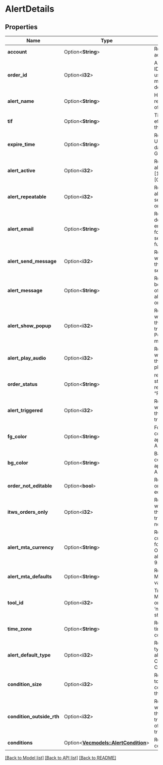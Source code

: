 # AlertDetails

## Properties

Name | Type | Description | Notes
------------ | ------------- | ------------- | -------------
**account** | Option<**String**> | Requestor’s account ID | [optional]
**order_id** | Option<**i32**> | Alert’s tracking ID. Can be used for modifying or deleting alerts. | [optional]
**alert_name** | Option<**String**> | Human readable name of the alert. | [optional]
**tif** | Option<**String**> | Time in Force effective for the Alert | [optional]
**expire_time** | Option<**String**> | Returns the UTC formatted date used in GTD orders. | [optional]
**alert_active** | Option<**i32**> | Returns if the alert is active [1] or disabled [0]. | [optional]
**alert_repeatable** | Option<**i32**> | Returns if the alert can be sent more than once. | [optional]
**alert_email** | Option<**String**> | Returns the designated email address for sendMessage functionality. | [optional]
**alert_send_message** | Option<**i32**> | Returns whether or not the alert will send an email. | [optional]
**alert_message** | Option<**String**> | Returns the body content of what your alert will report once triggered | [optional]
**alert_show_popup** | Option<**i32**> | Returns whether or not the alert will trigger TWS Pop-up messages | [optional]
**alert_play_audio** | Option<**i32**> | Returns whether or not the alert will play audio | [optional]
**order_status** | Option<**String**> | represent order statusAlways returns “Presubmitted”. | [optional]
**alert_triggered** | Option<**i32**> | Returns whether or not the alert was triggered yet. | [optional]
**fg_color** | Option<**String**> | Foreground color. Not applicable to API. | [optional]
**bg_color** | Option<**String**> | Background color. Not applicable to API. | [optional]
**order_not_editable** | Option<**bool**> | Returns if the order can be edited. | [optional]
**itws_orders_only** | Option<**i32**> | Returns whether or not the alert will trigger mobile notifications. | [optional]
**alert_mta_currency** | Option<**String**> | Returns currency set for MTA alerts. Only valid for alert type 8 & 9. | [optional]
**alert_mta_defaults** | Option<**String**> | Returns current MTA default values. | [optional]
**tool_id** | Option<**i32**> | Tracking ID for MTA alerts only. Returns ‘null’ for standard alerts. | [optional]
**time_zone** | Option<**String**> | Returned for time-specific conditions. | [optional]
**alert_default_type** | Option<**i32**> | Returns default type set for alerts. Configured in Client Portal. | [optional]
**condition_size** | Option<**i32**> | Returns the total number of conditions in the alert. | [optional]
**condition_outside_rth** | Option<**i32**> | Returns whether or not the alert will trigger outside of regular trading hours. | [optional]
**conditions** | Option<[**Vec<models::AlertCondition>**](alertCondition.md)> | Returns all conditions | [optional]

[[Back to Model list]](../README.md#documentation-for-models) [[Back to API list]](../README.md#documentation-for-api-endpoints) [[Back to README]](../README.md)
